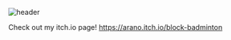 ![header](https://github.com/user-attachments/assets/74c45e23-018c-4d5b-ae8f-3f72450a0c8c)

Check out my itch.io page! https://arano.itch.io/block-badminton
